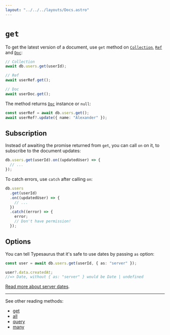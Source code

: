 ```yaml
---
layout: "../../../layouts/Docs.astro"
---
```


# `get`

To get the latest version of a document, use `get` method on [`Collection`](/docs/classes/collection), [`Ref`](/docs/classes/ref) and [`Doc`](/docs/classes/doc):

```ts
// Collection
await db.users.get(userId);

// Ref
await userRef.get();

// Doc
await userDoc.get();
```

The method returns [`Doc`](/docs/classes/doc) instance or `null`:

```ts
const userRef = await db.users.get();
await userRef?.update({ name: "Alexander" });
```

## Subscription

Instead of awaiting the promise returned from `get`, you can call `on` on it, to subscribe to the document updates:

```ts
db.users.get(userId).on((updatedUser) => {
  // ...
});
```

To catch errors, use `catch` after calling `on`:

```ts
db.users
  .get(userId)
  .on((updatedUser) => {
    // ...
  })
  .catch((error) => {
    error;
    // Don't have permission!
  });
```

## Options

You can tell Typesaurus that it's safe to use dates by passing `as` option:

```ts
const user = await db.users.get(userId, { as: "server" });

user?.data.createdAt;
//=> Date, without { as: "server" } would be Date | undefined
```

[Read more about server dates](/docs/advanced/serverdates).

---

See other reading methods:

- [get](/docs/api/get)
- [all](/docs/api/all)
- [query](/docs/api/query)
- [many](/docs/api/many)
